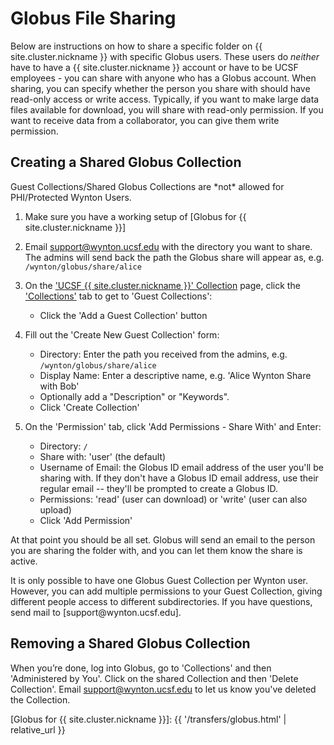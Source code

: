 # Globus File Sharing

Below are instructions on how to share a specific folder on {{ site.cluster.nickname }} with specific Globus users.  These users do _neither_ have to have a {{ site.cluster.nickname }} account or have to be UCSF employees - you can share with anyone who has a Globus account.  When sharing, you can specify whether the person you share with should have read-only access or write access.  Typically, if you want to make large data files available for download, you will share with read-only permission.  If you want to receive data from a collaborator, you can give them write permission. 


## Creating a Shared Globus Collection

<div class="alert alert-warning" role="alert" markdown="1">
Guest Collections/Shared Globus Collections are *not* allowed for PHI/Protected Wynton Users.
</div>

1. Make sure you have a working setup of [Globus for {{ site.cluster.nickname }}]

2. Email [support@wynton.ucsf.edu] with the directory you want to share.
   The admins will send back the path the Globus share will appear as, e.g. `/wynton/globus/share/alice`

3. On the ['UCSF {{ site.cluster.nickname }}' Collection] page, click the ['Collections'] tab to get to 'Guest Collections':
   * Click the 'Add a Guest Collection' button

4. Fill out the 'Create New Guest Collection' form:
   * Directory: Enter the path you received from the admins, e.g. `/wynton/globus/share/alice`
   * Display Name: Enter a descriptive name, e.g. 'Alice Wynton Share with Bob'
   * Optionally add a "Description" or "Keywords".
   * Click 'Create Collection'
   
5. On the 'Permission' tab, click 'Add Permissions - Share With' and Enter:
   * Directory: `/`
   * Share with: 'user' (the default)
   * Username of Email: the Globus ID email address of the user you'll be sharing with.  If they don't have a Globus ID email address, use their regular email -- they'll be prompted to create a Globus ID.
   * Permissions: 'read' (user can download) or 'write' (user can also upload)
   * Click 'Add Permission'

At that point you should be all set.  Globus will send an email to the person you are sharing the folder with, and you can let them know the share is active.

<div class="alert alert-warning" role="alert" markdown="1">
It is only possible to have one Globus Guest Collection per Wynton user. However, you can add multiple permissions to your Guest Collection, giving different people access to different subdirectories. If you have questions, send mail to [support@wynton.ucsf.edu].
</div>


## Removing a Shared Globus Collection

When you’re done, log into Globus, go to 'Collections' and then 'Administered by You'. Click on the shared Collection and then 'Delete Collection'.  Email [support@wynton.ucsf.edu] to let us know you've deleted the Collection.



[support@wynton.ucsf.edu]: mailto:support@wynton.ucsf.edu

[Globus]: https://www.globus.org/
[Globus Connect Personal]: https://www.globus.org/globus-connect-personal
[Globus Connect Personal (GCP) Collection]: https://app.globus.org/file-manager/gcp
['UCSF {{ site.cluster.nickname }}' Collection]: https://app.globus.org/file-manager/collections/68f06816-cd00-4bf3-ae1f-0597a07ed118/overview
['Collections']: https://app.globus.org/file-manager/collections/68f06816-cd00-4bf3-ae1f-0597a07ed118/shares

[Globus for {{ site.cluster.nickname }}]: {{ '/transfers/globus.html' | relative_url }}
